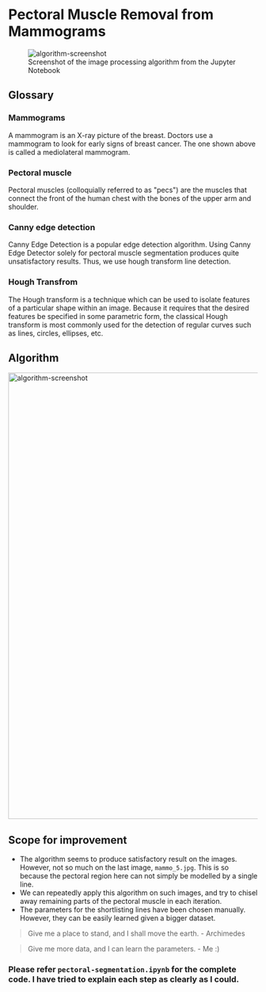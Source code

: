 # Pectoral Muscle Removal from Mammograms
<figure>
  <img src="https://github.com/gsunit/Pectoral-Muscle-Removal-From-Mammograms/blob/master/assets/processing-screenshot.png" alt="algorithm-screenshot"/>
  <figcaption>Screenshot of the image processing algorithm from the Jupyter Notebook</figcaption>
</figure>

## Glossary
### Mammograms
A mammogram is an X-ray picture of the breast. Doctors use a mammogram to look for early signs of breast cancer. The one shown above is called a mediolateral mammogram.

### Pectoral muscle
Pectoral muscles (colloquially referred to as "pecs") are the muscles that connect the front of the human chest with the bones of the upper arm and shoulder. 

### Canny edge detection
Canny Edge Detection is a popular edge detection algorithm. Using Canny Edge Detector solely for pectoral muscle segmentation produces quite unsatisfactory results. Thus, we use hough transform line detection.

### Hough Transfrom
The Hough transform is a technique which can be used to isolate features of a particular shape within an image. Because it requires that the desired features be specified in some parametric form, the classical Hough transform is most commonly used for the detection of regular curves such as lines, circles, ellipses, etc.

## Algorithm
<img src="https://github.com/gsunit/Pectoral-Muscle-Removal-From-Mammograms/blob/master/assets/algorithm-flowchart.png" alt="algorithm-screenshot" height="900"/>

## Scope for improvement
- The algorithm seems to produce satisfactory result on the images. However, not so much on the last image, `mammo_5.jpg`. This is so because the pectoral region here can not simply be modelled by a single line.
- We can repeatedly apply this algorithm on such images, and try to chisel away remaining parts of the pectoral muscle in each iteration.
- The parameters for the shortlisting lines have been chosen manually. However, they can be easily learned given a bigger dataset.

> Give me a place to stand, and I shall move the earth. - Archimedes

> Give me more data, and I can learn the parameters. - Me :)


### Please refer `pectoral-segmentation.ipynb` for the complete code. I have tried to explain each step as clearly as I could.
